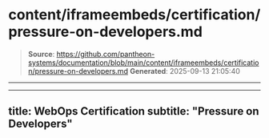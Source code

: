 # content/iframeembeds/certification/pressure-on-developers.md

> **Source**: https://github.com/pantheon-systems/documentation/blob/main/content/iframeembeds/certification/pressure-on-developers.md
> **Generated**: 2025-09-13 21:05:40

---

---
title: WebOps Certification
subtitle: "Pressure on Developers"
---

<Partial file="certification-guide/pressure-on-developers.md" />

